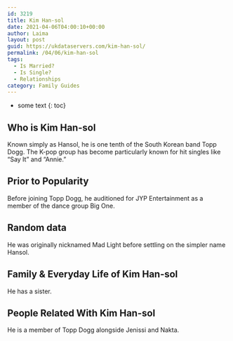 ```yaml
---
id: 3219
title: Kim Han-sol
date: 2021-04-06T04:00:10+00:00
author: Laima
layout: post
guid: https://ukdataservers.com/kim-han-sol/
permalink: /04/06/kim-han-sol
tags:
  - Is Married?
  - Is Single?
  - Relationships
category: Family Guides
---
```


* some text
{: toc}


## Who is Kim Han-sol
                  
                  
                  
Known simply as Hansol, he is one tenth of the South Korean band Topp Dogg. The K-pop group has become particularly known for hit singles like &#8220;Say It&#8221; and &#8220;Annie.&#8221;
                  
              
            
              
            
                
                
                
## Prior to Popularity
                  
                  
                  
Before joining Topp Dogg, he auditioned for JYP Entertainment as a member of the dance group Big One.
                  
              
            
              
            
                
                
                
## Random data
                  
                  
                  
He was originally nicknamed Mad Light before settling on the simpler name Hansol.
                  
              
            
              
            
                
                
                
## Family & Everyday Life of Kim Han-sol
                  
                  
                  
He has a sister.
                  
              
            
              
            
                
                
                
## People Related With Kim Han-sol
                  
                  
                  
He is a member of Topp Dogg alongside Jenissi and Nakta.
                  
              
            
              
            
                
              
            
              
              
            
            
              
            
          
          
          